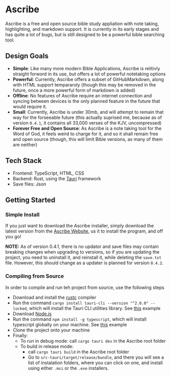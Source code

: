 # Ascribe
Ascribe is a free and open source bible study appliation with note taking, highlighting, and markdown support. It is currently in its early stages and has quite a lot of bugs, but is still designed to be a powerful bible searching tool.

## Design Goals

- **Simple**: Like many more modern Bible Applications, Ascribe is relitivly straight forword in its use, but offers a lot of powerful notetaking options
- **Powerful**: Currently, Ascribe offers a subset of GitHubMarkdown, along with HTML support tempararoly (though this may be removed in the future, once a more powerful form of markdown is added)
- **Offline**: No features of Ascribe require an internet connection and syncing between devices is the only planned feature in the future that would require it.
- **Small**: Currently, Ascribe is under 30mb, and will attempt to remain that way for the forseeable future (this actually suprised me, because as of version `0.4.1`, it contains all 33,000 verses of the KJV, uncompressed)
- **Forever Free and Open Source**: As Ascribe is a note taking tool for the Word of God, it feels weird to charge for it, and so it shall remain free and open source (though, this will limit Bible versions, as many of them are neither)

## Tech Stack

- Frontend: TypeScript, HTML, CSS
- Backend: Rust, using the [Tauri](https://tauri.app/) framework
- Save files: Json

## Getting Started

### Simple Install
If you just want to download the Ascribe installer, simply download the latest version from the [Ascribe Website](https://fisharmy100.github.io/bible_study_app_v2/), us it to install the program, and off you go!

**NOTE:** As of version 0.4.1, there is no updator and save files may contain breaking changes when upgrading to versions, so if you are updating the project, you need to uninstall it, and reinstall it, while deleting the `save.txt` file. However, this should change as a updater is planned for version `0.4.2`.

### Compiling from Source
In order to compile and run teh project from source, use the following steps
- Download and install the [rustc](https://www.rust-lang.org/) compiler
- Run the command `cargo install tauri-cli --version "^2.0.0" --locked`, which will install the Tauri CLI utilities library. See [this](https://v2.tauri.app/reference/cli/) example
- Download [Node.js](https://nodejs.org/en)
- Run the command `npm install -g typescript`, which will install typescript globally on your machine. See [this](https://www.typescriptlang.org/download/) example
- Clone the project onto your machine
- Finally:
  - To run in debug mode: call `cargo tauri dev` in the Ascribe root folder
  - To build in release mode:
    - call `cargo tauri build` in the Ascribe root folder
    - Go to `src-tauri/target/release/bundle`, and there you will see a list of instalation folders, where you can click on one, and install using either `.msi` or the `.exe` installers.

